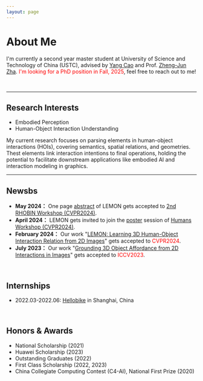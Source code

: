 ```yaml
---
layout: page
---
```


# About Me

I'm currently a second year master student at University of Science and Technology of China (USTC), advised by [Yang Cao](https://scholar.google.com.hk/citations?hl=zh-CN&user=K7rTHNcAAAAJ) and Prof. [Zheng-Jun Zha](https://scholar.google.com.hk/citations?hl=zh-CN&user=gDnBC1gAAAAJ). <font color='red'>I'm looking for a PhD position in Fall, 2025</font>, feel free to reach out to me!

<br>

<!-- ## Academic Background -->

<!-- **<font color='red'>[Highlight]</font> I am looking for PhD to start in 2025 Fall. Contact me if you have any leads!** [talk with me](https://calendly.com/lancecai/meet-with-lance) -->

<!-- - **Sep 2022 - Now:** University of Science and Technology of China (USTC)
- **Sep 2018 - June 2022:** SiChuan Agriculture University (SICAU) -->

---

## Research Interests

- Embodied Perception
- Human-Object Interaction Understanding

My current research focuses on parsing elements in human-object interactions (HOIs), covering semantics, spatial relations, and geometries. Thest elements link interaction intentions to final operations, holding the potential to facilitate downstream applications like embodied AI and interaction modeling in graphics.
<br>

---

## Newsbs
- **May 2024：** One page [abstract](https://yyvhang.github.io/file/LEMON_abstract.pdf) of LEMON gets accepted to [2nd RHOBIN Workshop (CVPR2024)](https://rhobin-challenge.github.io/).
- **April 2024：** LEMON gets invited to join the [poster](https://yyvhang.github.io/file/LEMON_poster.pdf) session of [Humans Workshop (CVPR2024)](https://sites.google.com/view/3d-humans-cvpr2024).
- **February 2024：** Our work "[LEMON: Learning 3D Human-Object Interaction Relation from 2D Images](https://yyvhang.github.io/LEMON/)" gets accepted to <font color='red'>CVPR2024</font>.
- **July 2023：** Our work "[Grounding 3D Object Affordance from 2D Interactions in Images](https://yyvhang.github.io/publications/IAG/index.html)" gets accepted to <font color='red'>ICCV2023</font>.

<br>

## Internships
- 2022.03-2022.06: [Hellobike](https://www.hello-inc.com/) in Shanghai, China

<br>

## Honors & Awards
- National Scholarship (2021)
- Huawei Scholarship (2023)
- Outstanding Graduates (2022)
- First Class Scholarship (2022, 2023)
- China Collegiate Computing Contest (C4-AI), National First Prize (2020)

